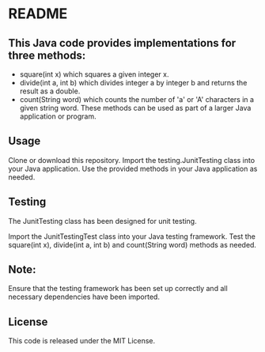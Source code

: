 # README
## This Java code provides implementations for three methods:

* square(int x) which squares a given integer x.
* divide(int a, int b) which divides integer a by integer b and returns the result as a double.
* count(String word) which counts the number of 'a' or 'A' characters in a given string word.
These methods can be used as part of a larger Java application or program.

##  Usage
Clone or download this repository.
Import the testing.JunitTesting class into your Java application.
Use the provided methods in your Java application as needed.
## Testing
The JunitTesting class has been designed for unit testing.

Import the JunitTestingTest class into your Java testing framework.
Test the square(int x), divide(int a, int b) and count(String word) methods as needed.
## Note: 
Ensure that the testing framework has been set up correctly and all necessary dependencies have been imported.

## License
This code is released under the MIT License.